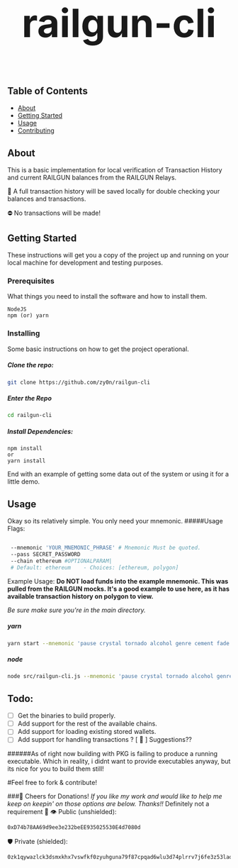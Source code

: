 # <p style="text-align: center; font-size: 88px">railgun-cli</p>

## Table of Contents

- [About](#about)
- [Getting Started](#getting_started)
- [Usage](#usage)
- [Contributing](../CONTRIBUTING.md)

## About <a name = "about"></a>

This is a basic implementation for local verification of Transaction History and current RAILGUN balances from the RAILGUN Relays. 


🍻 A full transaction history will be saved locally for double checking your balances and transactions. 

⛔️ No transactions will be made!

## Getting Started <a name = "getting_started"></a>

These instructions will get you a copy of the project up and running on your local machine for development and testing purposes.

### Prerequisites

What things you need to install the software and how to install them.

```
NodeJS
npm (or) yarn
```

### Installing

Some basic instructions on how to get the project operational.

##### Clone the repo:

```sh
git clone https://github.com/zy0n/railgun-cli
```
##### Enter the Repo
```sh
cd railgun-cli
```
##### Install Dependencies:
```
npm install
or
yarn install
```

End with an example of getting some data out of the system or using it for a little demo.

## Usage <a name = "usage"></a>

Okay so its relatively simple. You only need your mnemonic.
#####Usage Flags:
```sh

 --mnemonic 'YOUR_MNEMONIC_PHRASE' # Mnemonic Must be quoted.
 --pass SECRET_PASSWORD
 --chain ethereum #OPTIONALPARAM| 
 # Default: ethereum    - Choices: [ethereum, polygon] 

```
Example Usage:
**Do NOT load funds into the example mnemonic. This was pulled from the RAILGUN mocks. It's a good example to use here, as it has available transaction history on polygon to view.**

*Be sure make sure you're in the main directory.*
##### yarn
```sh
yarn start --mnemonic 'pause crystal tornado alcohol genre cement fade large song like bag where' --pass SomethingSecret --chain polygon
```

##### node
```sh
node src/railgun-cli.js --mnemonic 'pause crystal tornado alcohol genre cement fade large song like bag where' --pass SomethingSecret --chain polygon
```


## Todo: <a name = "todo"></a>
- [ ] Get the binaries to build properly.
- [ ] Add support for the rest of the available chains.
- [ ] Add support for loading existing stored wallets.
- [ ] Add support for handling transactions ? 
[ 🎱 ] Suggestions??

######As of right now building with PKG is failing to produce a running executable. Which in reality, i didnt want to provide executables anyway, but its nice for you to build them still!

#Feel free to fork & contribute!

###🍻 Cheers for Donations!
*If you like my work and would like to help me keep on keepin' on those options are below. Thanks!!*
Definitely not a requirement 💋
👁️ Public (unshielded): 
```sh
0xD74b78AA69d9ee3e232beEE935025530E4d7080d
```
🛡️ Private (shielded):
```sh
0zk1qywazlck3dsmxkhx7vswfkf0zyuhguna79f87cpqad6wlu3d74plrrv7j6fe3z53laqmr4aeh35unfg67etsksd80qj2pvf9r6egpyyhnh56qe9nntmevq6yu6u
```
